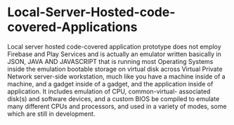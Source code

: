 # Local-Server-Hosted-code-covered-Applications
Local server hosted code-covered application prototype does not employ Firebase and Play Services and is actually an emulator written basically in JSON, JAVA AND JAVASCRIPT that is running most Operating Systems inside the emulation bootable storage on virtual disk across Virtual Private Network server-side workstation, much like you have a machine inside of a machine, and a gadget inside of a gadget, and the application inside of application.  It includes emulation of CPU, common-virtual- associated disk(s) and software devices, and a custom BIOS be compiled to emulate many different CPUs and processors, and used in a variety of modes, some which are still in development.
